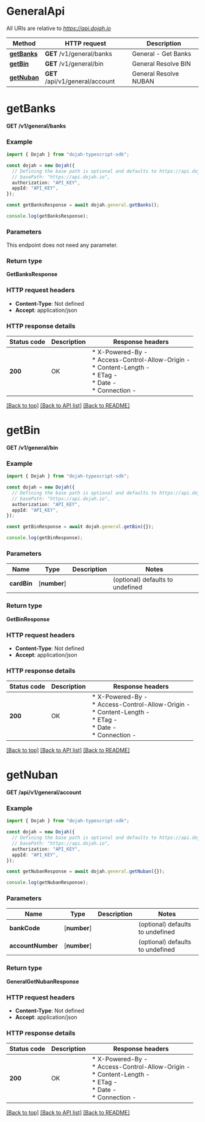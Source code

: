 # GeneralApi

All URIs are relative to *https://api.dojah.io*

Method | HTTP request | Description
------------- | ------------- | -------------
[**getBanks**](GeneralApi.md#getBanks) | **GET** /v1/general/banks | General - Get Banks
[**getBin**](GeneralApi.md#getBin) | **GET** /v1/general/bin | General Resolve BIN
[**getNuban**](GeneralApi.md#getNuban) | **GET** /api/v1/general/account | General Resolve NUBAN


# **getBanks**

#### **GET** /v1/general/banks


### Example


```typescript
import { Dojah } from "dojah-typescript-sdk";

const dojah = new Dojah({
  // Defining the base path is optional and defaults to https://api.dojah.io
  // basePath: "https://api.dojah.io",
  authorization: "API_KEY",
  appId: "API_KEY",
});

const getBanksResponse = await dojah.general.getBanks();

console.log(getBanksResponse);
```


### Parameters
This endpoint does not need any parameter.


### Return type

**GetBanksResponse**

### HTTP request headers

 - **Content-Type**: Not defined
 - **Accept**: application/json


### HTTP response details
| Status code | Description | Response headers |
|-------------|-------------|------------------|
**200** | OK |  * X-Powered-By -  <br>  * Access-Control-Allow-Origin -  <br>  * Content-Length -  <br>  * ETag -  <br>  * Date -  <br>  * Connection -  <br>  |

[[Back to top]](#) [[Back to API list]](../README.md#documentation-for-api-endpoints) [[Back to README]](../README.md)

# **getBin**

#### **GET** /v1/general/bin


### Example


```typescript
import { Dojah } from "dojah-typescript-sdk";

const dojah = new Dojah({
  // Defining the base path is optional and defaults to https://api.dojah.io
  // basePath: "https://api.dojah.io",
  authorization: "API_KEY",
  appId: "API_KEY",
});

const getBinResponse = await dojah.general.getBin({});

console.log(getBinResponse);
```


### Parameters

Name | Type | Description  | Notes
------------- | ------------- | ------------- | -------------
 **cardBin** | [**number**] |  | (optional) defaults to undefined


### Return type

**GetBinResponse**

### HTTP request headers

 - **Content-Type**: Not defined
 - **Accept**: application/json


### HTTP response details
| Status code | Description | Response headers |
|-------------|-------------|------------------|
**200** | OK |  * X-Powered-By -  <br>  * Access-Control-Allow-Origin -  <br>  * Content-Length -  <br>  * ETag -  <br>  * Date -  <br>  * Connection -  <br>  |

[[Back to top]](#) [[Back to API list]](../README.md#documentation-for-api-endpoints) [[Back to README]](../README.md)

# **getNuban**

#### **GET** /api/v1/general/account


### Example


```typescript
import { Dojah } from "dojah-typescript-sdk";

const dojah = new Dojah({
  // Defining the base path is optional and defaults to https://api.dojah.io
  // basePath: "https://api.dojah.io",
  authorization: "API_KEY",
  appId: "API_KEY",
});

const getNubanResponse = await dojah.general.getNuban({});

console.log(getNubanResponse);
```


### Parameters

Name | Type | Description  | Notes
------------- | ------------- | ------------- | -------------
 **bankCode** | [**number**] |  | (optional) defaults to undefined
 **accountNumber** | [**number**] |  | (optional) defaults to undefined


### Return type

**GeneralGetNubanResponse**

### HTTP request headers

 - **Content-Type**: Not defined
 - **Accept**: application/json


### HTTP response details
| Status code | Description | Response headers |
|-------------|-------------|------------------|
**200** | OK |  * X-Powered-By -  <br>  * Access-Control-Allow-Origin -  <br>  * Content-Length -  <br>  * ETag -  <br>  * Date -  <br>  * Connection -  <br>  |

[[Back to top]](#) [[Back to API list]](../README.md#documentation-for-api-endpoints) [[Back to README]](../README.md)


